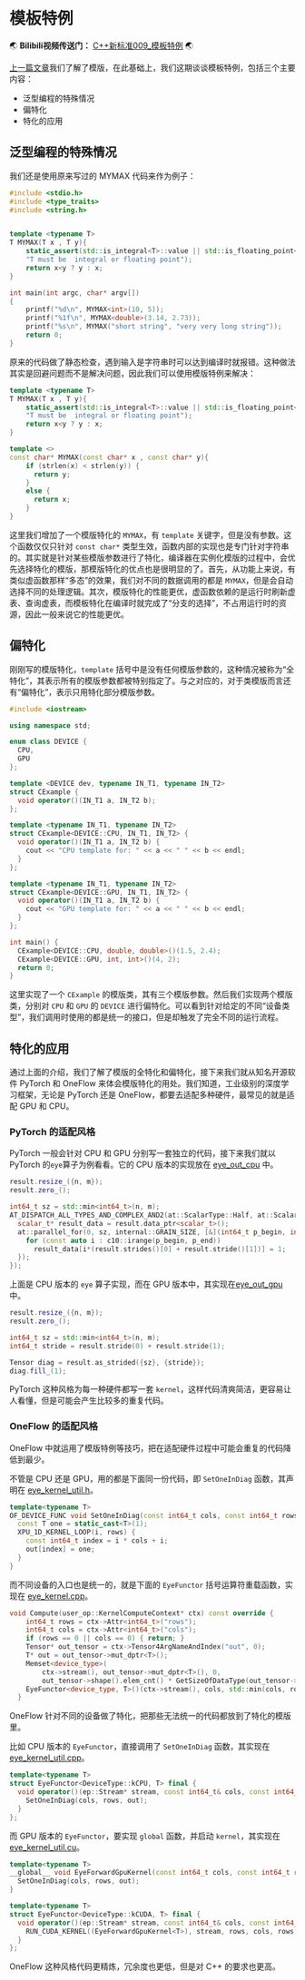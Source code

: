 # 模板特例


:earth_asia: **Bilibili视频传送门：** [C++新标准009_模板特例](https://www.bilibili.com/video/BV1ea411v7Xa?spm_id_from=333.999.0.0) :earth_asia:

[上一篇文章](08_template.md)我们了解了模版，在此基础上，我们这期谈谈模板特例，包括三个主要内容：

- 泛型编程的特殊情况
- 偏特化
- 特化的应用

## 泛型编程的特殊情况

我们还是使用原来写过的 MYMAX 代码来作为例子：

```C++
#include <stdio.h>
#include <type_traits>
#include <string.h>


template <typename T>
T MYMAX(T x , T y){
    static_assert(std::is_integral<T>::value || std::is_floating_point<T>::value,
    "T must be  integral or floating point");
    return x<y ? y : x;
}

int main(int argc, char* argv[])
{
    printf("%d\n", MYMAX<int>(10, 5));
    printf("%1f\n", MYMAX<double>(3.14, 2.73));
    printf("%s\n", MYMAX("short string", "very very long string"));
    return 0;
}
```

原来的代码做了静态检查，遇到输入是字符串时可以达到编译时就报错。这种做法其实是回避问题而不是解决问题，因此我们可以使用模版特例来解决：

```c++
template <typename T>
T MYMAX(T x , T y){
    static_assert(std::is_integral<T>::value || std::is_floating_point<T>::value,
    "T must be  integral or floating point");
    return x<y ? y : x;
}

template <>
const char* MYMAX(const char* x , const char* y){
    if (strlen(x) < strlen(y)) {
      return y;
    }
    else {
      return x;
    }
}
```

这里我们增加了一个模版特化的 `MYMAX`，有 `template` 关键字，但是没有参数。这个函数仅仅只针对 `const char*` 类型生效，函数内部的实现也是专门针对字符串的。其实就是针对某些模版参数进行了特化，编译器在实例化模版的过程中，会优先选择特化的模版，那模版特化的优点也是很明显的了。首先，从功能上来说，有类似虚函数那样“多态”的效果，我们对不同的数据调用的都是 `MYMAX`，但是会自动选择不同的处理逻辑。其次，模版特化的性能更优，虚函数依赖的是运行时刷新虚表、查询虚表，而模板特化在编译时就完成了“分支的选择”，不占用运行时的资源，因此一般来说它的性能更优。 

## 偏特化

刚刚写的模版特化，`template` 括号中是没有任何模版参数的，这种情况被称为“全特化”，其表示所有的模版参数都被特别指定了。与之对应的，对于类模版而言还有“偏特化”，表示只用特化部分模版参数。

```c++
#include <iostream>

using namespace std;

enum class DEVICE {
  CPU,
  GPU
};

template <DEVICE dev, typename IN_T1, typename IN_T2>
struct CExample {
  void operator()(IN_T1 a, IN_T2 b);
};

template <typename IN_T1, typename IN_T2>
struct CExample<DEVICE::CPU, IN_T1, IN_T2> {
  void operator()(IN_T1 a, IN_T2 b) {
    cout << "CPU template for: " << a << " " << b << endl;
  }
};

template <typename IN_T1, typename IN_T2>
struct CExample<DEVICE::GPU, IN_T1, IN_T2> {
  void operator()(IN_T1 a, IN_T2 b) {
    cout << "GPU template for: " << a << " " << b << endl;
  }
};

int main() {
  CExample<DEVICE::CPU, double, double>()(1.5, 2.4);
  CExample<DEVICE::GPU, int, int>()(4, 2);
  return 0;
}
```

这里实现了一个 `CExample` 的模版类，其有三个模版参数。然后我们实现两个模版类，分别对 `CPU` 和 `GPU` 的 `DEVICE` 进行偏特化。可以看到针对给定的不同“设备类型”，我们调用时使用的都是统一的接口，但是却触发了完全不同的运行流程。

## 特化的应用

通过上面的介绍，我们了解了模版的全特化和偏特化，接下来我们就从知名开源软件 PyTorch 和 OneFlow 来体会模版特化的用处。我们知道，工业级别的深度学习框架，无论是 PyTorch 还是 OneFlow，都要去适配多种硬件，最常见的就是适配 GPU 和 CPU。

### PyTorch 的适配风格

PyTorch 一般会针对 CPU 和 GPU 分别写一套独立的代码，接下来我们就以 PyTorch 的`eye`算子为例看看。它的 CPU 版本的实现放在 [eye_out_cpu](https://github.com/pytorch/pytorch/blob/master/aten/src/ATen/native/TensorFactories.cpp#L434) 中。

```c++
result.resize_({n, m});
result.zero_();

int64_t sz = std::min<int64_t>(n, m);
AT_DISPATCH_ALL_TYPES_AND_COMPLEX_AND2(at::ScalarType::Half, at::ScalarType::Bool, result.scalar_type(), "eye", [&]() -> void {
  scalar_t* result_data = result.data_ptr<scalar_t>();
  at::parallel_for(0, sz, internal::GRAIN_SIZE, [&](int64_t p_begin, int64_t p_end) {
    for (const auto i : c10::irange(p_begin, p_end))
      result_data[i*(result.strides()[0] + result.stride()[1])] = 1;
  });
});
```

上面是 CPU 版本的 `eye` 算子实现，而在 GPU 版本中，其实现在[eye_out_gpu](https://github.com/pytorch/pytorch/blob/master/aten/src/ATen/native/cuda/TensorFactories.cu#L39)中。

```c++
result.resize_({n, m});
result.zero_();

int64_t sz = std::min<int64_t>(n, m);
int64_t stride = result.stride(0) + result.stride(1);

Tensor diag = result.as_strided({sz}, {stride});
diag.fill_(1);
```

PyTorch 这种风格为每一种硬件都写一套 `kernel`，这样代码清爽简洁，更容易让人看懂，但是可能会产生比较多的重复代码。

### OneFlow 的适配风格

OneFlow 中就运用了模版特例等技巧，把在适配硬件过程中可能会重复的代码降低到最少。

不管是 CPU 还是 GPU，用的都是下面同一份代码，即 `SetOneInDiag` 函数，其声明在 [eye_kernel_util.h](https://github.com/Oneflow-Inc/oneflow/blob/master/oneflow/user/kernels/eye_kernel_util.h)。

```c++
template<typename T>
OF_DEVICE_FUNC void SetOneInDiag(const int64_t cols, const int64_t rows, T* out) {
  const T one = static_cast<T>(1);
  XPU_1D_KERNEL_LOOP(i, rows) {
    const int64_t index = i * cols + i;
    out[index] = one;
  }
}
```

而不同设备的入口也是统一的，就是下面的 `EyeFunctor` 括号运算符重载函数，实现在 [eye_kernel.cpp](https://github.com/Oneflow-Inc/oneflow/blob/master/oneflow/user/kernels/eye_kernel.cpp)。

```c++
void Compute(user_op::KernelComputeContext* ctx) const override {
    int64_t rows = ctx->Attr<int64_t>("rows");
    int64_t cols = ctx->Attr<int64_t>("cols");
    if (rows == 0 || cols == 0) { return; }
    Tensor* out_tensor = ctx->Tensor4ArgNameAndIndex("out", 0);
    T* out = out_tensor->mut_dptr<T>();
    Memset<device_type>(
        ctx->stream(), out_tensor->mut_dptr<T>(), 0,
        out_tensor->shape().elem_cnt() * GetSizeOfDataType(out_tensor->data_type()));
    EyeFunctor<device_type, T>()(ctx->stream(), cols, std::min(cols, rows), out);
  }
```

OneFlow 针对不同的设备做了特化，把那些无法统一的代码都放到了特化的模版里。

比如 CPU 版本的 `EyeFunctor`，直接调用了 `SetOneInDiag` 函数，其实现在 [eye_kernel_util.cpp](https://github.com/Oneflow-Inc/oneflow/blob/master/oneflow/user/kernels/eye_kernel_util.cpp)。

```c++
template<typename T>
struct EyeFunctor<DeviceType::kCPU, T> final {
  void operator()(ep::Stream* stream, const int64_t& cols, const int64_t& rows, T* out) {
    SetOneInDiag(cols, rows, out);
  }
};
```

而 GPU 版本的 `EyeFunctor`，要实现 `global` 函数，并启动 `kernel`，其实现在 [eye_kernel_util.cu](https://github.com/Oneflow-Inc/oneflow/blob/master/oneflow/user/kernels/eye_kernel_util.cu)。

```c++
template<typename T>
__global__ void EyeForwardGpuKernel(const int64_t cols, const int64_t rows, T* out) {
  SetOneInDiag(cols, rows, out);
}

template<typename T>
struct EyeFunctor<DeviceType::kCUDA, T> final {
  void operator()(ep::Stream* stream, const int64_t& cols, const int64_t& rows, T* out) {
    RUN_CUDA_KERNEL((EyeForwardGpuKernel<T>), stream, rows, cols, rows, out);
  }
};
```

OneFlow 这种风格代码更精炼，冗余度也更低，但是对 C++ 的要求也更高。